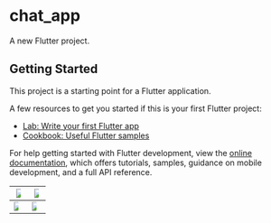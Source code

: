 # chat_app

A new Flutter project.

## Getting Started

This project is a starting point for a Flutter application.

A few resources to get you started if this is your first Flutter project:

- [Lab: Write your first Flutter app](https://docs.flutter.dev/get-started/codelab)
- [Cookbook: Useful Flutter samples](https://docs.flutter.dev/cookbook)

For help getting started with Flutter development, view the
[online documentation](https://docs.flutter.dev/), which offers tutorials,
samples, guidance on mobile development, and a full API reference.

|<img src= "https://user-images.githubusercontent.com/98693285/222046694-6438de6b-1fb3-43e5-a58a-90de768b1408.jpg" style="max-width: 50%">| <img src = "https://user-images.githubusercontent.com/98693285/222046708-fe88e374-e7eb-4da1-b755-2c303644b23f.jpg" style="max-width: 50%">|
|--|--|
<img src = "https://user-images.githubusercontent.com/98693285/222046721-7b4da378-a26c-4a43-94f7-545ef03d3b98.jpg" style="max-width: 50%">| <img src = "https://user-images.githubusercontent.com/98693285/222046733-4e1acfe0-e4eb-4590-8f2c-62dca07b8b55.jpg" style="max-width: 50%"> 


